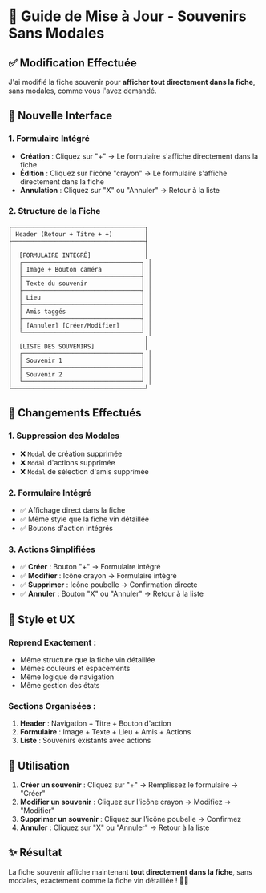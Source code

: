 # 🍷 Guide de Mise à Jour - Souvenirs Sans Modales

## ✅ **Modification Effectuée**

J'ai modifié la fiche souvenir pour **afficher tout directement dans la fiche**, sans modales, comme vous l'avez demandé.

## 🎯 **Nouvelle Interface**

### **1. Formulaire Intégré**
- **Création** : Cliquez sur "+" → Le formulaire s'affiche directement dans la fiche
- **Édition** : Cliquez sur l'icône "crayon" → Le formulaire s'affiche directement dans la fiche
- **Annulation** : Cliquez sur "X" ou "Annuler" → Retour à la liste

### **2. Structure de la Fiche**
```
┌─────────────────────────────────────┐
│ Header (Retour + Titre + +)         │
├─────────────────────────────────────┤
│                                     │
│  [FORMULAIRE INTÉGRÉ]               │
│  ┌─────────────────────────────────┐ │
│  │ Image + Bouton caméra           │ │
│  ├─────────────────────────────────┤ │
│  │ Texte du souvenir               │ │
│  ├─────────────────────────────────┤ │
│  │ Lieu                            │ │
│  ├─────────────────────────────────┤ │
│  │ Amis taggés                     │ │
│  ├─────────────────────────────────┤ │
│  │ [Annuler] [Créer/Modifier]      │ │
│  └─────────────────────────────────┘ │
│                                     │
│  [LISTE DES SOUVENIRS]              │
│  ┌─────────────────────────────────┐ │
│  │ Souvenir 1                      │ │
│  ├─────────────────────────────────┤ │
│  │ Souvenir 2                      │ │
│  └─────────────────────────────────┘ │
└─────────────────────────────────────┘
```

## 🔄 **Changements Effectués**

### **1. Suppression des Modales**
- ❌ `Modal` de création supprimée
- ❌ `Modal` d'actions supprimée
- ❌ `Modal` de sélection d'amis supprimée

### **2. Formulaire Intégré**
- ✅ Affichage direct dans la fiche
- ✅ Même style que la fiche vin détaillée
- ✅ Boutons d'action intégrés

### **3. Actions Simplifiées**
- ✅ **Créer** : Bouton "+" → Formulaire intégré
- ✅ **Modifier** : Icône crayon → Formulaire intégré
- ✅ **Supprimer** : Icône poubelle → Confirmation directe
- ✅ **Annuler** : Bouton "X" ou "Annuler" → Retour à la liste

## 🎨 **Style et UX**

### **Reprend Exactement :**
- Même structure que la fiche vin détaillée
- Mêmes couleurs et espacements
- Même logique de navigation
- Même gestion des états

### **Sections Organisées :**
1. **Header** : Navigation + Titre + Bouton d'action
2. **Formulaire** : Image + Texte + Lieu + Amis + Actions
3. **Liste** : Souvenirs existants avec actions

## 🚀 **Utilisation**

1. **Créer un souvenir** : Cliquez sur "+" → Remplissez le formulaire → "Créer"
2. **Modifier un souvenir** : Cliquez sur l'icône crayon → Modifiez → "Modifier"
3. **Supprimer un souvenir** : Cliquez sur l'icône poubelle → Confirmez
4. **Annuler** : Cliquez sur "X" ou "Annuler" → Retour à la liste

## ✨ **Résultat**

La fiche souvenir affiche maintenant **tout directement dans la fiche**, sans modales, exactement comme la fiche vin détaillée ! 🍷✨

